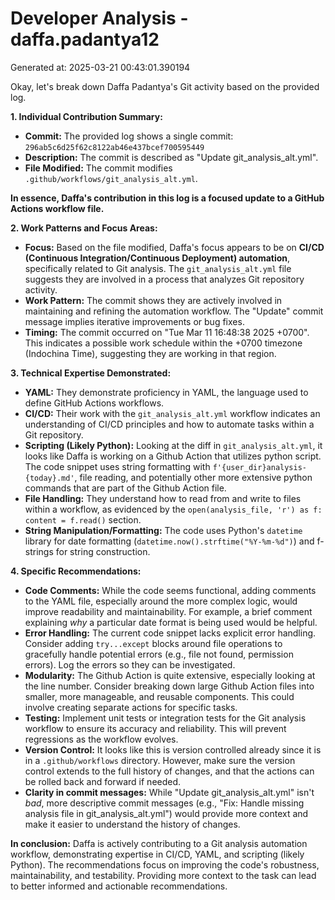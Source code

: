 # Developer Analysis - daffa.padantya12
Generated at: 2025-03-21 00:43:01.390194

Okay, let's break down Daffa Padantya's Git activity based on the provided log.

**1. Individual Contribution Summary:**

*   **Commit:** The provided log shows a single commit: `296ab5c6d25f62c8122ab46e437bcef700595449`
*   **Description:** The commit is described as "Update git\_analysis\_alt.yml".
*   **File Modified:** The commit modifies `.github/workflows/git_analysis_alt.yml`.

**In essence, Daffa's contribution in this log is a focused update to a GitHub Actions workflow file.**

**2. Work Patterns and Focus Areas:**

*   **Focus:**  Based on the file modified, Daffa's focus appears to be on **CI/CD (Continuous Integration/Continuous Deployment) automation**, specifically related to Git analysis.  The `git_analysis_alt.yml` file suggests they are involved in a process that analyzes Git repository activity.
*   **Work Pattern:** The commit shows they are actively involved in maintaining and refining the automation workflow.  The "Update" commit message implies iterative improvements or bug fixes.
*   **Timing:** The commit occurred on "Tue Mar 11 16:48:38 2025 +0700". This indicates a possible work schedule within the +0700 timezone (Indochina Time), suggesting they are working in that region.

**3. Technical Expertise Demonstrated:**

*   **YAML:**  They demonstrate proficiency in YAML, the language used to define GitHub Actions workflows.
*   **CI/CD:** Their work with the `git_analysis_alt.yml` workflow indicates an understanding of CI/CD principles and how to automate tasks within a Git repository.
*   **Scripting (Likely Python):** Looking at the diff in `git_analysis_alt.yml`, it looks like Daffa is working on a Github Action that utilizes python script.  The code snippet uses string formatting with `f'{user_dir}analysis-{today}.md'`, file reading, and potentially other more extensive python commands that are part of the Github Action file.
*   **File Handling:** They understand how to read from and write to files within a workflow, as evidenced by the `open(analysis_file, 'r') as f: content = f.read()` section.
*   **String Manipulation/Formatting:** The code uses Python's `datetime` library for date formatting (`datetime.now().strftime("%Y-%m-%d")`) and f-strings for string construction.

**4. Specific Recommendations:**

*   **Code Comments:**  While the code seems functional, adding comments to the YAML file, especially around the more complex logic, would improve readability and maintainability. For example, a brief comment explaining *why* a particular date format is being used would be helpful.
*   **Error Handling:**  The current code snippet lacks explicit error handling.  Consider adding `try...except` blocks around file operations to gracefully handle potential errors (e.g., file not found, permission errors).  Log the errors so they can be investigated.
*   **Modularity:** The Github Action is quite extensive, especially looking at the line number. Consider breaking down large Github Action files into smaller, more manageable, and reusable components.  This could involve creating separate actions for specific tasks.
*   **Testing:**  Implement unit tests or integration tests for the Git analysis workflow to ensure its accuracy and reliability.  This will prevent regressions as the workflow evolves.
*   **Version Control:** It looks like this is version controlled already since it is in a `.github/workflows` directory. However, make sure the version control extends to the full history of changes, and that the actions can be rolled back and forward if needed.
*   **Clarity in commit messages:** While "Update git\_analysis\_alt.yml" isn't *bad*, more descriptive commit messages (e.g., "Fix: Handle missing analysis file in git\_analysis\_alt.yml") would provide more context and make it easier to understand the history of changes.

**In conclusion:** Daffa is actively contributing to a Git analysis automation workflow, demonstrating expertise in CI/CD, YAML, and scripting (likely Python).  The recommendations focus on improving the code's robustness, maintainability, and testability. Providing more context to the task can lead to better informed and actionable recommendations.
